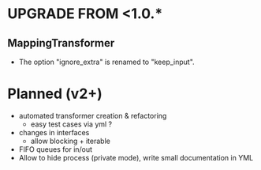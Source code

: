 UPGRADE FROM <1.0.*
===================

MappingTransformer
------------------

* The option "ignore_extra" is renamed to "keep_input".

Planned (v2+)
============

* automated transformer creation & refactoring
    * easy test cases via yml ?
* changes in interfaces
    * allow blocking + iterable
* FIFO queues for in/out
* Allow to hide process (private mode), write small documentation in YML
